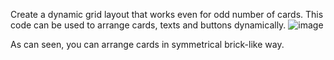 Create a dynamic grid layout that works even for odd number of cards. This code can be used to arrange cards, texts and buttons dynamically.
![image](https://user-images.githubusercontent.com/38183823/155883736-3190f7c2-eb11-4950-9f6e-ee0c3d857668.png)

As can seen, you can arrange cards in symmetrical brick-like way. 
